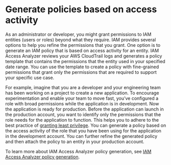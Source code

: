 # Generate policies based on access activity<a name="access_policies_generate-policy"></a>

As an administrator or developer, you might grant permissions to IAM entities \(users or roles\) beyond what they require\. IAM provides several options to help you refine the permissions that you grant\. One option is to generate an IAM policy that is based on access activity for an entity\. IAM Access Analyzer reviews your AWS CloudTrail logs and generates a policy template that contains the permissions that the entity used in your specified date range\. You can use the template to create a policy with fine\-grained permissions that grant only the permissions that are required to support your specific use case\. 

For example, imagine that you are a developer and your engineering team has been working on a project to create a new application\. To encourage experimentation and enable your team to move fast, you’ve configured a role with broad permissions while the application is in development\. Now the application is ready for production\. Before the application can launch in the production account, you want to identify only the permissions that the role needs for the application to function\. This helps you to adhere to the best practice of [granting least privilege](best-practices.md#grant-least-privilege)\. You can generate a policy based on the access activity of the role that you have been using for the application in the development account\. You can further refine the generated policy and then attach the policy to an entity in your production account\.

To learn more about IAM Access Analyzer policy generation, see [IAM Access Analyzer policy generation](https://docs.aws.amazon.com/IAM/latest/UserGuide/access-analyzer-policy-generation.html)\.
